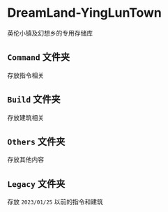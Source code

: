 # DreamLand-YingLunTown
英伦小镇及幻想乡的专用存储库

## `Command` 文件夹
存放指令相关

## `Build` 文件夹
存放建筑相关

## `Others` 文件夹
存放其他内容

## `Legacy` 文件夹
存放 `2023/01/25` 以前的指令和建筑
